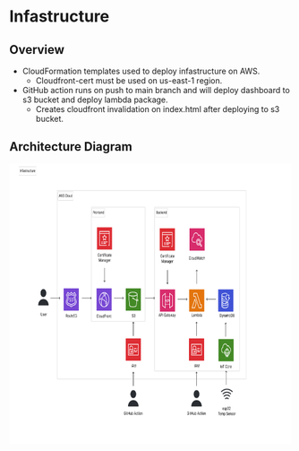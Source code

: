 # Infastructure

## Overview
- CloudFormation templates used to deploy infastructure on AWS.
  - Cloudfront-cert must be used on us-east-1 region.
- GitHub action runs on push to main branch and will deploy dashboard to s3 bucket and deploy lambda package.
  - Creates cloudfront invalidation on index.html after deploying to s3 bucket.

## Architecture Diagram

<img
  src='../docs/aws_architecture-diagram.svg'
  raw=true
  alt='AWS Architecture Diagram'
  height="500px"
  width="auto"
/>
